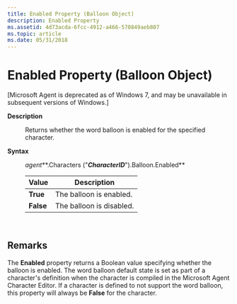 ```yaml
---
title: Enabled Property (Balloon Object)
description: Enabled Property
ms.assetid: 4d73acda-6fcc-4912-a466-570849aeb807
ms.topic: article
ms.date: 05/31/2018
---
```


# Enabled Property (Balloon Object)

\[Microsoft Agent is deprecated as of Windows 7, and may be unavailable in subsequent versions of Windows.\]

<dl> <dt>

<span id="Description"></span><span id="description"></span><span id="DESCRIPTION"></span>**Description**
</dt> <dd>

Returns whether the word balloon is enabled for the specified character.

</dd> <dt>

<span id="Syntax"></span><span id="syntax"></span><span id="SYNTAX"></span>**Syntax**
</dt> <dd>

*agent***.Characters ("***CharacterID***").Balloon.Enabled**



| Value     | Description              |
|-----------|--------------------------|
| **True**  | The balloon is enabled.  |
| **False** | The balloon is disabled. |



 

</dd> </dl>

## Remarks

The **Enabled** property returns a Boolean value specifying whether the balloon is enabled. The word balloon default state is set as part of a character's definition when the character is compiled in the Microsoft Agent Character Editor. If a character is defined to not support the word balloon, this property will always be **False** for the character.

 

 




